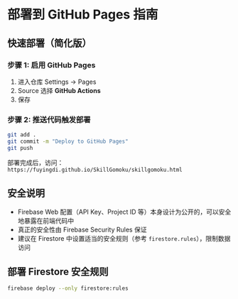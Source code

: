 # 部署到 GitHub Pages 指南

## 快速部署（简化版）

### 步骤 1: 启用 GitHub Pages

1. 进入仓库 Settings → Pages
2. Source 选择 **GitHub Actions**
3. 保存

### 步骤 2: 推送代码触发部署

```bash
git add .
git commit -m "Deploy to GitHub Pages"
git push
```

部署完成后，访问：`https://fuyingdi.github.io/SkillGomoku/skillgomoku.html`

## 安全说明

- Firebase Web 配置（API Key、Project ID 等）本身设计为公开的，可以安全地暴露在前端代码中
- 真正的安全性由 Firebase Security Rules 保证
- 建议在 Firestore 中设置适当的安全规则（参考 `firestore.rules`），限制数据访问

## 部署 Firestore 安全规则

```bash
firebase deploy --only firestore:rules
```
